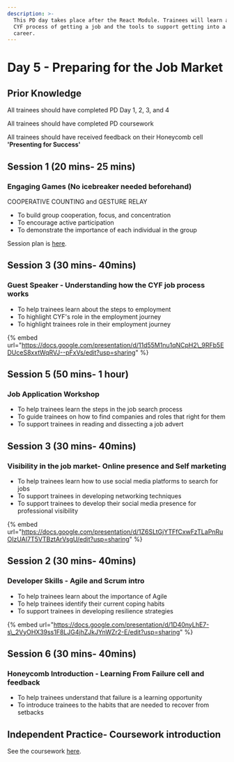 ```yaml
---
description: >-
  This PD day takes place after the React Module. Trainees will learn about the
  CYF process of getting a job and the tools to support getting into a new
  career.
---
```


# Day 5 - Preparing for the Job Market

## Prior Knowledge 

All trainees should have completed PD Day 1, 2, 3, and 4

All trainees should have completed PD coursework 

All trainees should have received feedback on their Honeycomb cell **'Presenting for Success'** 

## Session 1 \(20 mins- 25 mins\)

### Engaging Games \(No icebreaker needed beforehand\) 

COOPERATIVE COUNTING and GESTURE RELAY 

* To build group cooperation, focus, and concentration
* To encourage active participation 
* To demonstrate the importance of each individual in the group

Session plan is [here](https://personaldevelopment.codeyourfuture.io/sessions/react-pd-day-5/engaging-games). 

## Session 3 \(30 mins- 40mins\)

### Guest Speaker - Understanding how the CYF job process works

* To help trainees learn about the steps to employment
* To highlight CYF's role in the employment journey
* To highlight trainees role in their employment journey

{% embed url="https://docs.google.com/presentation/d/11d55M1nu1qNCpH2\_9RFb5EDUceS8xxtWqRVJ--pFxVs/edit?usp=sharing" %}

## Session 5 \(50 mins- 1 hour\)

### Job Application Workshop

* To help trainees learn the steps in the job search process
* To guide trainees on how to find companies and roles that right for them
* To support trainees in reading and dissecting a job advert

## Session 3 \(30 mins- 40mins\)

### Visibility in the job market- Online presence and Self marketing 

* To help trainees learn how to use social media platforms to search for jobs
* To support trainees in developing networking techniques
* To support trainees to develop their social media presence for professional visibility

{% embed url="https://docs.google.com/presentation/d/1Z6SLtGjYTFfCxwFzTLaPnRuOIzUAI7T5VTBztArVsgU/edit?usp=sharing" %}



## Session 2 \(30 mins- 40mins\)

### Developer Skills - Agile and Scrum intro

* To help trainees learn about the importance of Agile 
* To help trainees identify their current coping habits
* To support trainees in developing resilience strategies



{% embed url="https://docs.google.com/presentation/d/1D40nyLhE7-s\_2VyOHX39ss1F8LJG4jhZJkJYnWZr2-E/edit?usp=sharing" %}



## Session 6 \(30 mins- 40mins\)

### Honeycomb Introduction - Learning From Failure cell and feedback <a id="honeycomb-introduction-maximising-my-time-cell-and-feedback"></a>

* To help trainees understand that failure is a learning opportunity
* To introduce trainees to the habits that are needed to recover from setbacks



## Independent Practice- Coursework introduction ‌ <a id="independent-practice-coursework-introduction"></a>

See the coursework [here](https://personaldevelopment.codeyourfuture.io/sessions/js2-pd-day-4/coursework).

### 

